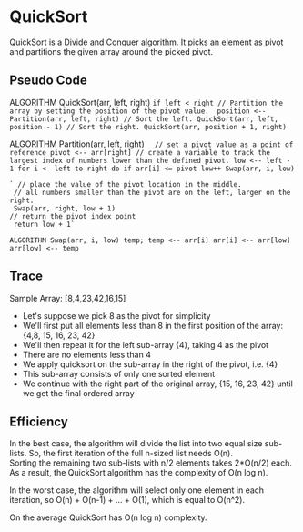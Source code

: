 # QuickSort

QuickSort is a Divide and Conquer algorithm. It picks an element as pivot and partitions the given array around the picked pivot. 

## Pseudo Code 

ALGORITHM QuickSort(arr, left, right)
    `if left < right
        // Partition the array by setting the position of the pivot value. 
         position <-- Partition(arr, left, right)
        // Sort the left.
        QuickSort(arr, left, position - 1)
        // Sort the right.
        QuickSort(arr, position + 1, right)`

ALGORITHM Partition(arr, left, right)
  `  // set a pivot value as a point of reference
    pivot <-- arr[right]
    // create a variable to track the largest index of numbers lower than the defined pivot.
    low <-- left - 1
    for i <- left to right do
        if arr[i] <= pivot
            low++
            Swap(arr, i, low)`

    ` // place the value of the pivot location in the middle.
     // all numbers smaller than the pivot are on the left, larger on the right. 
     Swap(arr, right, low + 1)
    // return the pivot index point
     return low + 1`

`ALGORITHM Swap(arr, i, low)
    temp;
    temp <-- arr[i]
    arr[i] <-- arr[low]
    arr[low] <-- temp`

## Trace
Sample Array: [8,4,23,42,16,15]<br/>

* Let's suppose we pick 8 as the pivot for simplicity
* We'll first put all elements less than 8 in the first position of the array: {4,8, 15, 16, 23, 42}
* We'll then repeat it for the left sub-array {4}, taking 4 as the pivot
* There are no elements less than 4
* We apply quicksort on the sub-array in the right of the pivot, i.e. {4}
* This sub-array consists of only one sorted element
* We continue with the right part of the original array, {15, 16, 23, 42} until we get the final ordered array

## Efficiency
In the best case, the algorithm will divide the list into two equal size sub-lists. So, the first iteration of the full n-sized list needs O(n).<br/> Sorting the remaining two sub-lists with n/2 elements takes 2*O(n/2) each.<br/> As a result, the QuickSort algorithm has the complexity of O(n log n).

In the worst case, the algorithm will select only one element in each iteration, so O(n) + O(n-1) + … + O(1), which is equal to O(n^2).

On the average QuickSort has O(n log n) complexity.
